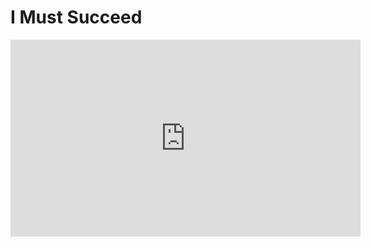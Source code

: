 # I Must Succeed

<iframe width="560" height="315" src="https://www.youtube.com/embed/4reKWuJ8jvE" title="YouTube video player" frameborder="0" allow="accelerometer; autoplay; clipboard-write; encrypted-media; gyroscope; picture-in-picture" allowfullscreen></iframe>